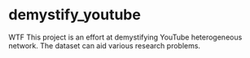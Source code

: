 # demystify_youtube
WTF
This project is an effort at demystifying YouTube heterogeneous network. The dataset can aid various research problems.
